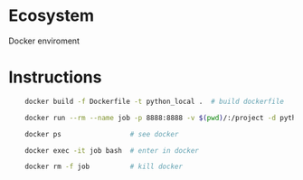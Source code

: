 # Ecosystem

Docker enviroment

# Instructions

``` sh
    docker build -f Dockerfile -t python_local .  # build dockerfile

    docker run --rm --name job -p 8888:8888 -v $(pwd)/:/project -d python_local:latest # create container

    docker ps                 # see docker

    docker exec -it job bash  # enter in docker

    docker rm -f job          # kill docker

```
